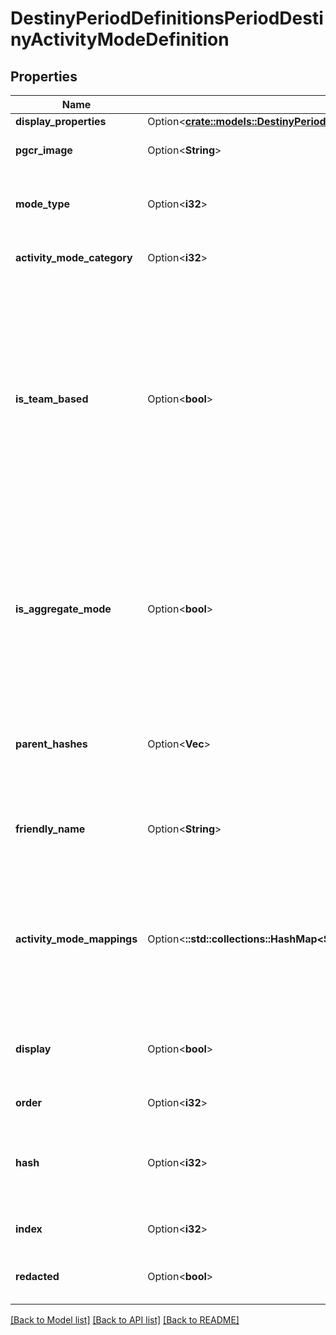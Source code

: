 # DestinyPeriodDefinitionsPeriodDestinyActivityModeDefinition

## Properties

Name | Type | Description | Notes
------------ | ------------- | ------------- | -------------
**display_properties** | Option<[**crate::models::DestinyPeriodDefinitionsPeriodCommonPeriodDestinyDisplayPropertiesDefinition**](Destiny.Definitions.Common.DestinyDisplayPropertiesDefinition.md)> |  | [optional]
**pgcr_image** | Option<**String**> | If this activity mode has a related PGCR image, this will be the path to said image. | [optional]
**mode_type** | Option<**i32**> | The Enumeration value for this Activity Mode. Pass this identifier into Stats endpoints to get aggregate stats for this mode. | [optional]
**activity_mode_category** | Option<**i32**> | The type of play being performed in broad terms (PVP, PVE) | [optional]
**is_team_based** | Option<**bool**> | If True, this mode has oppositional teams fighting against each other rather than \"Free-For-All\" or Co-operative modes of play.  Note that Aggregate modes are never marked as team based, even if they happen to be team based at the moment. At any time, an aggregate whose subordinates are only team based could be changed so that one or more aren't team based, and then this boolean won't make much sense (the aggregation would become \"sometimes team based\"). Let's not deal with that right now. | [optional]
**is_aggregate_mode** | Option<**bool**> | If true, this mode is an aggregation of other, more specific modes rather than being a mode in itself. This includes modes that group Features/Events rather than Gameplay, such as Trials of The Nine: Trials of the Nine being an Event that is interesting to see aggregate data for, but when you play the activities within Trials of the Nine they are more specific activity modes such as Clash. | [optional]
**parent_hashes** | Option<**Vec<i32>**> | The hash identifiers of the DestinyActivityModeDefinitions that represent all of the \"parent\" modes for this mode. For instance, the Nightfall Mode is also a member of AllStrikes and AllPvE. | [optional]
**friendly_name** | Option<**String**> | A Friendly identifier you can use for referring to this Activity Mode. We really only used this in our URLs, so... you know, take that for whatever it's worth. | [optional]
**activity_mode_mappings** | Option<**::std::collections::HashMap<String, i32>**> | If this exists, the mode has specific Activities (referred to by the Key) that should instead map to other Activity Modes when they are played. This was useful in D1 for Private Matches, where we wanted to have Private Matches as an activity mode while still referring to the specific mode being played. | [optional]
**display** | Option<**bool**> | If FALSE, we want to ignore this type when we're showing activity modes in BNet UI. It will still be returned in case 3rd parties want to use it for any purpose. | [optional]
**order** | Option<**i32**> | The relative ordering of activity modes. | [optional]
**hash** | Option<**i32**> | The unique identifier for this entity. Guaranteed to be unique for the type of entity, but not globally.  When entities refer to each other in Destiny content, it is this hash that they are referring to. | [optional]
**index** | Option<**i32**> | The index of the entity as it was found in the investment tables. | [optional]
**redacted** | Option<**bool**> | If this is true, then there is an entity with this identifier/type combination, but BNet is not yet allowed to show it. Sorry! | [optional]

[[Back to Model list]](../README.md#documentation-for-models) [[Back to API list]](../README.md#documentation-for-api-endpoints) [[Back to README]](../README.md)


